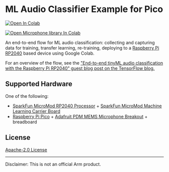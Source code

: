 # ML Audio Classifier Example for Pico

[![Open In Colab](https://colab.research.google.com/assets/colab-badge.svg)](https://colab.research.google.com/github/collusion-org-uk/ml-audio-classifier-example-for-pico/blob/main/ml_audio_classifier_example_for_pico.ipynb)

[![Open Microphone library In Colab](https://colab.research.google.com/assets/colab-badge.svg)](https://colab.research.google.com/github/collusion-org-uk/ml-audio-classifier-example-for-pico/blob/main/microphone_library_for_pico.ipynb)

An end-to-end flow for ML audio classification: collecting and capturing data for training, transfer learning, re-training, deploying to a [Raspberry Pi RP2040](https://www.raspberrypi.org/products/rp2040/) based device using Google Colab.

For an overview of the flow, see the ["End-to-end tinyML audio classification with the Raspberry Pi RP2040" guest blog post on the TensorFlow blog.](https://blog.tensorflow.org/2021/09/TinyML-Audio-for-everyone.html)

## Supported Hardware

One of the following:

 * [SparkFun MicroMod RP2040 Processor](https://www.sparkfun.com/products/17720) + [SparkFun MicroMod Machine Learning Carrier Board](https://www.sparkfun.com/products/16400)
 * [Raspberry Pi Pico](https://www.raspberrypi.org/products/raspberry-pi-pico/) + [Adafruit PDM MEMS Microphone Breakout](https://www.adafruit.com/product/3492) + breadboard

## License

[Apache-2.0 License](LICENSE)

---

Disclaimer: This is not an official Arm product.
